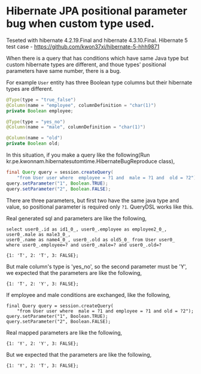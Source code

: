 # Hibernate JPA positional parameter bug when custom type used.

Teseted with hibernate 4.2.19.Final and hibernate 4.3.10.Final.
Hibernate 5 test case - https://github.com/kwon37xi/hibernate-5-hhh9871

When there is a query that has conditions which have same Java type but custom hibernate types are different,
and thoue types' positional parameters have same number, there is a bug.


For example `User` entity has three Boolean type columns but their hibernate types are different.

```java
@Type(type = "true_false")
@Column(name = "employee", columnDefinition = "char(1)")
private Boolean employee;

@Type(type = "yes_no")
@Column(name = "male", columnDefinition = "char(1)")

@Column(name = "old")
private Boolean old;
```

In this situation, if you make a query like the following(Run kr.pe.kwonnam.hibernatesutomtime.HibernateBugReproduce class),

```java
final Query query = session.createQuery(
    "from User user where  employee = ?1 and  male = ?1 and  old = ?2");
query.setParameter("1", Boolean.TRUE);
query.setParameter("2", Boolean.FALSE);
```
There are three parameters, but first two have the same java type and value, so positional parameter is required only `?1`.
QueryDSL works like this.

Real generated sql and parameters are like the following,
```
select user0_.id as id1_0_, user0_.employee as employee2_0_, user0_.male as male3_0_,
user0_.name as name4_0_, user0_.old as old5_0_ from User user0_ 
where user0_.employee=? and user0_.male=? and user0_.old=?
```
```
{1: 'T', 2: 'T', 3: FALSE};
```

But male column's type is 'yes_no', so the second parameter must be 'Y', we expected that the parameters are like the following,
```
{1: 'T', 2: 'Y', 3: FALSE};
```

If employee and male conditions are exchanged, like the following,
```
final Query query = session.createQuery(
    "from User user where  male = ?1 and employee = ?1 and old = ?2");
query.setParameter("1", Boolean.TRUE);
query.setParameter("2", Boolean.FALSE);
```
Real mapped parameters are like the following,
```
{1: 'Y', 2: 'Y', 3: FALSE};
```
But we expected that the parameters are like the following, 
```
{1: 'Y', 2: 'T', 3: FALSE};
```
